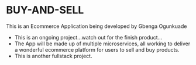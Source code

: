 # BUY-AND-SELL
This is an Ecommerce Application being developed by Gbenga Ogunkuade

- This is an ongoing project...watch out for the finish product...
- The App will be made up of multiple microservices, all working to deliver a wonderful ecommerce platform for users to sell and buy products.
- This is another fullstack project.
